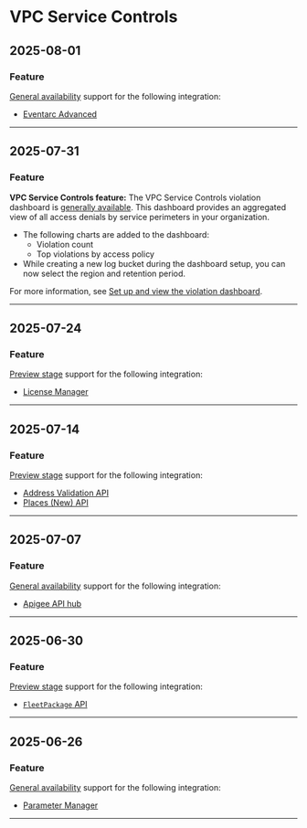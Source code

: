 # VPC Service Controls

## 2025-08-01

### Feature

[General availability](https://cloud.google.com/products#product-launch-stages) support for the following integration:

* [Eventarc Advanced](https://cloud.google.com/vpc-service-controls/docs/supported-products#table_eventarc_advanced)

---
## 2025-07-31

### Feature

**VPC Service Controls feature:** The VPC Service Controls violation dashboard is [generally available](https://cloud.google.com/products#product-launch-stages). This dashboard provides an aggregated view of all access denials by service perimeters in your organization.

* The following charts are added to the dashboard:
  + Violation count
  + Top violations by access policy
* While creating a new log bucket during the dashboard setup, you can now select the region and retention period.

For more information, see [Set up and view the violation dashboard](https://cloud.google.com/vpc-service-controls/docs/violation-dashboard).

---
## 2025-07-24

### Feature

[Preview stage](https://cloud.google.com/products#product-launch-stages) support for the following integration:

* [License Manager](https://cloud.google.com/vpc-service-controls/docs/supported-products#table_license_manager)

---
## 2025-07-14

### Feature

[Preview stage](https://cloud.google.com/products#product-launch-stages) support for the following integration:

* [Address Validation API](https://cloud.google.com/vpc-service-controls/docs/supported-products#table_address_validation)
* [Places (New) API](https://cloud.google.com/vpc-service-controls/docs/supported-products#table_places_new)

---
## 2025-07-07

### Feature

[General availability](https://cloud.google.com/products#product-launch-stages) support for the following integration:

* [Apigee API hub](https://cloud.google.com/vpc-service-controls/docs/supported-products#table_api_hub)

---
## 2025-06-30

### Feature

[Preview stage](https://cloud.google.com/products#product-launch-stages) support for the following integration:

* [`FleetPackage` API](https://cloud.google.com/vpc-service-controls/docs/supported-products#table_fleetpackage)

---
## 2025-06-26

### Feature

[General availability](https://cloud.google.com/products#product-launch-stages) support for the following integration:

* [Parameter Manager](https://cloud.google.com/vpc-service-controls/docs/supported-products#table_parameter_manager)

---
